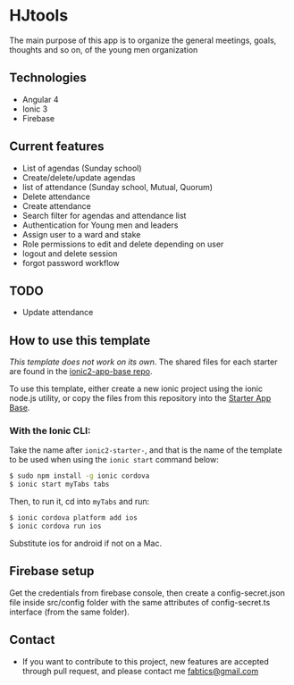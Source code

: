 # HJtools
The main purpose of this app is to organize the general meetings, goals, thoughts and so on, of the young men organization

## Technologies
* Angular 4
* Ionic 3
* Firebase

## Current features
* List of agendas (Sunday school)
* Create/delete/update agendas
* list of attendance (Sunday school, Mutual, Quorum)
* Delete attendance
* Create attendance
* Search filter for agendas and attendance list
* Authentication for Young men and leaders
* Assign user to a ward and stake
* Role permissions to edit and delete depending on user
* logout and delete session
* forgot password workflow

## TODO
* Update attendance


## How to use this template

*This template does not work on its own*. The shared files for each starter are found in the [ionic2-app-base repo](https://github.com/ionic-team/ionic2-app-base).

To use this template, either create a new ionic project using the ionic node.js utility, or copy the files from this repository into the [Starter App Base](https://github.com/ionic-team/ionic2-app-base).

### With the Ionic CLI:

Take the name after `ionic2-starter-`, and that is the name of the template to be used when using the `ionic start` command below:

```bash
$ sudo npm install -g ionic cordova
$ ionic start myTabs tabs
```

Then, to run it, cd into `myTabs` and run:

```bash
$ ionic cordova platform add ios
$ ionic cordova run ios
```

Substitute ios for android if not on a Mac.

## Firebase setup
Get the credentials from firebase console, then create a config-secret.json file inside src/config folder with the same attributes of config-secret.ts interface (from the same folder).

## Contact
* If you want to contribute to this project, new features are accepted through pull request, and please contact me fabtics@gmail.com